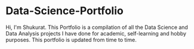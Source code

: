 # Data-Science-Portfolio
Hi, I'm Shukurat. This Portfolio is a compilation of all the Data Science and Data Analysis projects I have done for academic, self-learning and hobby purposes. This portfolio is updated from time to time.
